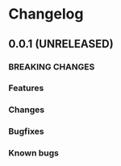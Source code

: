 # Changelog

## 0.0.1 (UNRELEASED)

### BREAKING CHANGES

### Features

### Changes

### Bugfixes

### Known bugs
